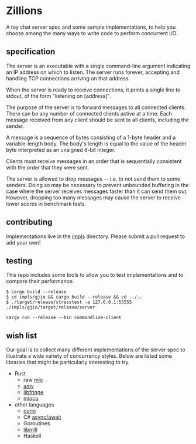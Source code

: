 # Zillions

A toy chat server spec and some sample implementations,
to help you choose among the many ways to write code to perform concurrent I/O.

## specification

The server is an executable with a single command-line argument indicating an IP address on which to listen.
The server runs forever, accepting and handling TCP connections arriving on that address.

When the server is ready to receive connections, it prints a single line to stdout, of the form
"listening on [address]".

The purpose of the server is to forward messages to all connected clients.
There can be any number of connected clients active at a time.
Each message received from any client should be sent to all clients, including the sender.

A message is a sequence of bytes consisting of a 1-byte header
and a variable-length body. The body's length is equal to the value of the header byte
interpreted as an unsigned 8-bit integer.

Clients must receive messages in an order that is sequentially consistent with
the order that they were sent.

The server is allowed to drop messages -- i.e. to not send them to some senders.
Doing so may be necessary to prevent unbounded buffering in the case where the
server receives messages faster than it can send them out.
However, dropping too many messages may cause the server to receive lower scores in benchmark tests.

## contributing

Implementations live in the [impls](https://github.com/dwrensha/zillions/tree/master/impls)
directory. Please submit a pull request to add your own!

## testing

This repo includes some tools to allow you to test implementations and to compare
their performance.

```
$ cargo build --release
$ cd impls/gjio && cargo build --release && cd ../..
$ ./target/release/stresstest -a 127.0.0.1:55555 ./impls/gjio/target/release/server
```

```
cargo run --release --bin commandline-client
```

## wish list

Our goal is to collect many different implementations of the server spec to
illustrate a wide variety of concurrency styles. Below are listed some
libraries that might be particularly interesting to try.

- Rust
  * raw [mio](https://github.com/carllerche/mio)
  * [amy](https://github.com/andrewjstone/amy)
  * [libfringe](https://github.com/nathan7/libfringe)
  * [mioco](https://github.com/dpc/mioco)
- other languages
  * [curio](https://github.com/dabeaz/curio)
  * C\# [async/await](https://msdn.microsoft.com/en-us/library/mt674882.aspx)
  * Goroutines
  * [libmill](http://libmill.org/)
  * Haskell